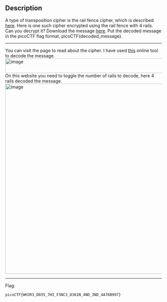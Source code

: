 ## Description
A type of transposition cipher is the rail fence cipher, which is described [here](https://en.wikipedia.org/wiki/Rail_fence_cipher). Here is one such cipher encrypted using the rail fence with 4 rails. 
Can you decrypt it? Download the message [here](https://artifacts.picoctf.net/c/188/message.txt). Put the decoded message in the picoCTF flag format, picoCTF{decoded_message}.

---
You can visit the page to read about the cipher. I have used [this](https://www.boxentriq.com/code-breaking/rail-fence-cipher) online tool to decode the message.
<img width="559" height="47" alt="image" src="https://github.com/user-attachments/assets/8a2b2a77-e8f8-40b4-b964-0cddd313b1b5" /><br>
On this website you need to toggle the number of rails to decode, here 4 rails decoded the message.
<img width="747" height="611" alt="image" src="https://github.com/user-attachments/assets/5e3ff0ba-e8c4-4360-8de9-866cba391a79" /><br>

---
Flag:
```text
picoCTF{WH3R3_D035_7H3_F3NC3_8361N_4ND_3ND_4A76B997}
```
